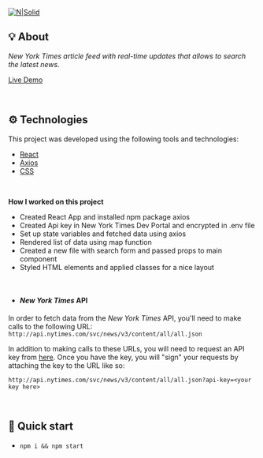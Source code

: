 [![N|Solid](https://static01.nyt.com/images/nytco/NYT-wordmark.png)](https://nodesource.com/products/nsolid)

## 💡 About

*New York Times article feed with real-time updates that allows to search the latest news.*
 
 [Live Demo](https://akhmed0606.github.io/news_app/)

<br>

## ⚙ Technologies

This project was developed using the following tools and technologies:

- [React](https://create-react-app.dev/)
- [Axios](https://www.npmjs.com/package/axios)
- [CSS](https://developer.mozilla.org/en-US/docs/Web/CSS)

<br>

**How I worked on this project**

- Created React App and installed npm package axios
- Created Api key in New York Times Dev Portal and encrypted in .env file
- Set up state variables and fetched data using axios
- Rendered list of data using map function
- Created a new file with search form and passed props to main component
- Styled HTML elements and applied classes for a nice layout
 
<br>

* #### _New York Times_ API

In order to fetch data from the _New York Times_ API, you'll need to make calls to the following URL: `http://api.nytimes.com/svc/news/v3/content/all/all.json`

In addition to making calls to these URLs, you will need to request an API key from [here](https://developer.nytimes.com/signup). Once you have the key, you will "sign" your requests by attaching the key to the URL like so:
```
http://api.nytimes.com/svc/news/v3/content/all/all.json?api-key=<your key here>
```
<br>

## 🚀 Quick start

- ``npm i && npm start``